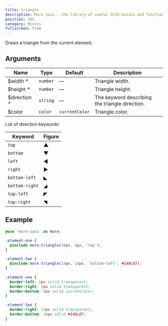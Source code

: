 ```yaml
---
title: triangle
description: More Sass - the library of useful SCSS mixins and functions.
position: 305
category: Mixins
fullscreen: true
---
```


Draws a triangle from the current element.

## Arguments

| Name                                           | Type     | Default        | Description                                    |
|------------------------------------------------|----------|----------------|------------------------------------------------|
| $width <span class="text-red-600">*</span>     | `number` | —              | Triangle width.                                |
| $height <span class="text-red-600">*</span>    | `number` | —              | Triangle height.                               |
| $direction <span class="text-red-600">*</span> | `string` | —              | The keyword describing the triangle direction. |
| $color                                         | `color`  | `currentColor` | Triangle color.                                |

<alert type="info">

  List of direction keywords:

  | Keyword        | Figure |
  |----------------|--------|
  | `top`          | ▲      |
  | `bottom`       | ▼      |
  | `left`         | ◀      |
  | `right`        | ▶      |
  | `bottom-left`  | ◣      |
  | `bottom-right` | ◢      |
  | `top-left`     | ◤      |
  | `top-right`    | ◥      |

</alert>

## Example

<code-group>

  <code-block label="SCSS" active>

  ```scss
  @use 'more-sass' as more;

  .element-one {
  	@include more.triangle(10px, 8px, 'top');
  }

  .element-two {
  	@include more.triangle(14px, 18px, 'bottom-left', #148cd7);
  }
  ```

  </code-block>

  <code-block label="Output">

  ```css
  .element-one {
  	border-left: 5px solid transparent;
  	border-right: 5px solid transparent;
  	border-bottom: 8px solid currentColor;
  }

  .element-two {
  	border-right: 14px solid transparent;
  	border-bottom: 18px solid #148cd7;
  }
  ```

  </code-block>

</code-group>
